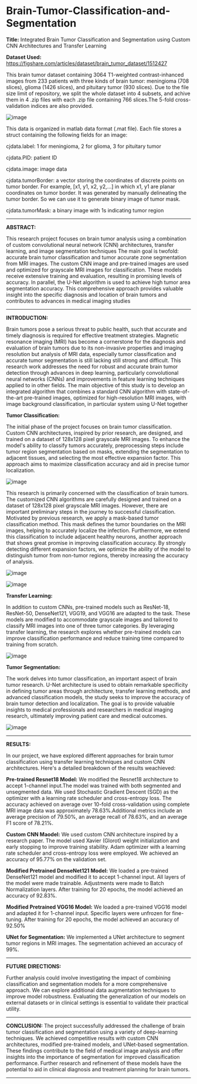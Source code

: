 # Brain-Tumor-Classification-and-Segmentation
**Title:** Integrated Brain Tumor Classification and Segmentation using Custom CNN Architectures and Transfer Learning

**Dataset Used:** https://figshare.com/articles/dataset/brain_tumor_dataset/1512427

This brain tumor dataset containing 3064 T1-weighted contrast-inhanced images from 233 patients with three kinds of brain tumor: meningioma (708 slices), 
glioma (1426 slices), and pituitary tumor (930 slices). Due to the file size limit of repository, we split the whole dataset into 4 subsets, and achive 
them in 4 .zip files with each .zip file containing 766 slices.The 5-fold cross-validation indices are also provided.

![image](https://github.com/devrajchauhan/Brain-Tumor-Classification-and-Segmentation/assets/52530743/61ba24ce-0786-40e4-afe9-a693aa5bafb6)

This data is organized in matlab data format (.mat file). Each file stores a struct containing the following fields for an image:

cjdata.label: 1 for meningioma, 2 for glioma, 3 for pituitary tumor

cjdata.PID: patient ID

cjdata.image: image data

cjdata.tumorBorder: a vector storing the coordinates of discrete points on tumor border.
		For example, [x1, y1, x2, y2,...] in which x1, y1 are planar coordinates on tumor border.
		It was generated by manually delineating the tumor border. So we can use it to generate
		binary image of tumor mask.
  
cjdata.tumorMask: a binary image with 1s indicating tumor region


----------------------------------------------------------------------------------------------------------------------------------------------------------------------------------------------------------

**ABSTRACT:** 

This research project focuses on brain tumor analysis using a combination of custom convolutional neural network (CNN) architectures, transfer learning, and image segmentation techniques The main goal is twofold: accurate brain tumor classification and tumor accurate zone segmentation from MRI images. The custom CNN image and pre-trained images are used and optimized for grayscale MRI images for classification. These models receive extensive training and evaluation, resulting in promising levels of accuracy. In parallel, the U-Net algorithm is used to achieve high tumor area segmentation accuracy. This comprehensive approach provides valuable insight into the specific diagnosis and location of brain tumors and contributes to advances in medical imaging studies

----------------------------------------------------------------------------------------------------------------------------------------------------------------------------------------------------------

**INTRODUCTION:** 

Brain tumors pose a serious threat to public health, such that accurate and timely diagnosis is required for effective treatment strategies. Magnetic resonance imaging (MRI) has become a cornerstone for the diagnosis and evaluation of brain tumors due to its non-invasive properties and imaging resolution but analysis of MRI data, especially tumor classification and accurate tumor segmentation is still lacking still strong and difficult.
This research work addresses the need for robust and accurate brain tumor detection through advances in deep learning, particularly convolutional neural networks (CNNs) and improvements in feature learning techniques applied to in other fields. The main objective of this study is to develop an integrated algorithm that combines a standard CNN algorithm with state-of-the-art pre-trained images, optimized for high-resolution MRI images, with image background classification, in particular system using U-Net together


**Tumor Classification:**

The initial phase of the project focuses on brain tumor classification. Custom CNN architectures, inspired by prior research, are designed, and trained on a dataset of 128x128 pixel grayscale MRI images. To enhance the model's ability to classify tumors accurately, preprocessing steps include tumor region segmentation based on masks, extending the segmentation to adjacent tissues, and selecting the most effective expansion factor. This approach aims to maximize classification accuracy and aid in precise tumor localization.

![image](https://github.com/devrajchauhan/Brain-Tumor-Classification-and-Segmentation/assets/52530743/bf44c1a7-272a-4770-90e6-02848c2ee862)


This research is primarily concerned with the classification of brain tumors. The customized CNN algorithms are carefully designed and trained on a dataset of 128x128 pixel grayscale MRI images. However, there are important preliminary steps in the journey to successful classification. Motivated by previous research, we apply a mask-based tumor classification method. This mask defines the tumor boundaries on the MRI images, helping to accurately localize the infection. Furthermore, we extend this classification to include adjacent healthy neurons, another approach that shows great promise in improving classification accuracy. By strongly detecting different expansion factors, we optimize the ability of the model to distinguish tumor from non-tumor regions, thereby increasing the accuracy of analysis.

![image](https://github.com/devrajchauhan/Brain-Tumor-Classification-and-Segmentation/assets/52530743/83e85010-a37e-47a1-9fc4-8f1c3c3051b0)


![image](https://github.com/devrajchauhan/Brain-Tumor-Classification-and-Segmentation/assets/52530743/4f6452ec-e6ee-4c45-a89b-5d17b54c675e)



**Transfer Learning:**

In addition to custom CNNs, pre-trained models such as ResNet-18, ResNet-50, DenseNet121, VGG19, and VGG16 are adapted to the task. These models are modified to accommodate grayscale images and tailored to classify MRI images into one of three tumor categories. By leveraging transfer learning, the research explores whether pre-trained models can improve classification performance and reduce training time compared to training from scratch.


![image](https://github.com/devrajchauhan/Brain-Tumor-Classification-and-Segmentation/assets/52530743/74d8065b-c1f3-471c-974d-0eb44154ba74)



**Tumor Segmentation:**

The work delves into tumor classification, an important aspect of brain tumor research. U-Net architecture is used to obtain remarkable specificity in defining tumor areas through architecture, transfer learning methods, and advanced classification models, the study seeks to improve the accuracy of brain tumor detection and localization. The goal is to provide valuable insights to medical professionals and researchers in medical imaging research, ultimately improving patient care and medical outcomes.


![image](https://github.com/devrajchauhan/Brain-Tumor-Classification-and-Segmentation/assets/52530743/f11b95a4-9a6a-44b0-a8bc-22ff90a6e12e)


---------------------------------------------------------------------------------------------------------------------------------------------------------------------------------------------------------


**RESULTS:** 


In our project, we have explored different approaches for brain tumor classification using transfer learning techniques and custom CNN architectures. Here's a detailed breakdown of the results weachieved:

**Pre-trained Resnet18 Model:**
We modified the Resnet18 architecture to accept 1-channel input.The model was trained with both segmented and unsegmented data. We used Stochastic Gradient Descent (SGD) as the optimizer with a learning rate scheduler and cross-entropy loss. The accuracy achieved on average over 10-fold cross-validation using complete MRI image data was approximately 78.63%.Additional metrics include an average precision of 79.50%, an average recall of 78.63%, and an average F1 score of 78.21%.

**Custom CNN Maodel:**
We used custom CNN architecture inspired by a research paper. The model used Xavier (Glorot) weight initialization and early stopping to improve training stability. Adam optimizer with a learning rate scheduler and cross-entropy loss were employed. We achieved an accuracy of 95.77% on the validation set.

**Modified Pretrained DenseNet121 Model:**
We loaded a pre-trained DenseNet121 model and modified it to accept 1-channel input. All layers of the model were made trainable. Adjustments were made to Batch Normalization layers. After training for 20 epochs, the model achieved an accuracy of 92.83%.

**Modified Pretrained VGG16 Model:**
We loaded a pre-trained VGG16 model and adapted it for 1-channel input. Specific layers were unfrozen for fine-tuning. After training for 20 epochs, the model achieved an accuracy of 92.50%

**UNet for Segmentation:**
We implemented a UNet architecture to segment tumor regions in MRI images. The segmentation achieved an accuracy of 99%.

---------------------------------------------------------------------------------------------------------------------------------------------------------------------------------------------------------

**FUTURE DIRECTIONS:**

Further analysis could involve investigating the impact of combining classification and segmentation models for a more comprehensive approach. We can explore additional data augmentation techniques to improve model robustness. Evaluating the generalization of our models on external datasets or in clinical settings is essential to validate their practical utility.

---------------------------------------------------------------------------------------------------------------------------------------------------------------------------------------------------------

**CONCLUSION:**
The project successfully addressed the challenge of brain tumor classification and segmentation using a variety of deep-learning techniques. We achieved competitive results with custom CNN architectures, modified pre-trained models, and UNet-based segmentation. These findings contribute to the field of medical image analysis and offer insights into the importance of segmentation for improved classification performance. Further research and refinement of these models have the potential to aid in clinical diagnosis and treatment planning for brain tumors.


---------------------------------------------------------------------------------------------------------------------------------------------------------------------------------------------------------
